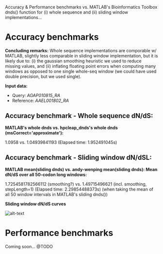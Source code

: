
Accuracy & Performance benchmarks vs. MATLAB's Bioinformatics Toolbox dnds() function for (i) whole sequence and (ii) sliding window implementations...

# Accuracy benchmarks

**Concluding remarks:** Whole sequence implementations are comporable w/ MATLAB, slightly less comparable in sliding window implementation, but it is likely due to: (i) the gaussian smoothing heuristic we used to reduce missing values, and (ii) inflating floating point errors when computing many windows as opposed to one single whole-seq window (we could have used double precision, but we used single).

**Input data:** 
 - Query: *AGAP010815_RA*
 - Reference: *AAEL001802_RA* 

## Accuracy  benchmark - Whole sequence dN/dS:

**MATLAB's whole dnds vs. hpcleap_dnds's whole dnds (msCorrect='approximate'):** 

1.0958 vs. 1.04939841193 (Elapsed time: 1.952491045s)

## Accuracy  benchmark - Sliding window dN/dSL:

**MATLAB mean(sliding dnds) vs. andy-wenping mean(sliding dnds): Mean dN/dS over all 50-codon long windows:**

1.7254581782566112 (smoothing?) vs. 1.49715496621 (incl. smoothing, stepLength=1) (Elapsed time: 2.29854488373s) (when taking the mean of all 50 window intervals in MATLAB's sliding dnds())

**Sliding window dN/dS curves**

![alt-text](https://github.com/a1ultima/hpcleap_dnds/blob/master/py/data/matlab_benchmark_sliding.png "sliding window curves vs. MATLAB")
 
 # Performance benchmarks
 
 Coming soon... @TODO
    


